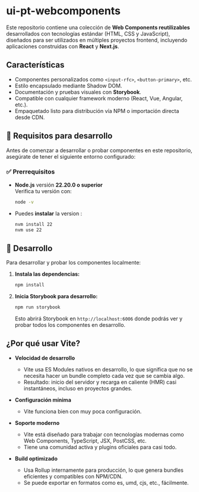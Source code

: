 # ui-pt-webcomponents
Este repositorio contiene una colección de **Web Components reutilizables** desarrollados con tecnologías estándar (HTML, CSS y JavaScript), diseñados para ser utilizados en múltiples proyectos frontend, incluyendo aplicaciones construidas con **React** y **Next.js**.


## Características

- Componentes personalizados como `<input-rfc>`, `<button-primary>`, etc.
- Estilo encapsulado mediante Shadow DOM.
- Documentación y pruebas visuales con **Storybook**.
- Compatible con cualquier framework moderno (React, Vue, Angular, etc.).
- Empaquetado listo para distribución vía NPM o importación directa desde CDN.


## 🧰 Requisitos para desarrollo

Antes de comenzar a desarrollar o probar componentes en este repositorio, asegúrate de tener el siguiente entorno configurado:

### ✅ Prerrequisitos

- **Node.js** versión **22.20.0 o superior**  
  Verifica tu versión con:

  ```bash
  node -v
- Puedes **instalar** la version :
  ```bash
  nvm install 22
  nvm use 22

## 🚀 Desarrollo

Para desarrollar y probar los componentes localmente:

1. **Instala las dependencias:**
   ```bash
   npm install
   ```

2. **Inicia Storybook para desarrollo:**
   ```bash
   npm run storybook
   ```
   
   Esto abrirá Storybook en `http://localhost:6006` donde podrás ver y probar todos los componentes en desarrollo.
   
## ¿Por qué usar Vite?

* **Velocidad de desarrollo**
  * Vite usa ES Modules nativos en desarrollo, lo que significa que no se necesita hacer un bundle completo cada vez que se cambia algo.
  * Resultado: inicio del servidor y recarga en caliente (HMR) casi instantáneos, incluso en proyectos grandes.
  
* **Configuración mínima**
  * Vite funciona bien con muy poca configuración.

* **Soporte moderno**
  * Vite está diseñado para trabajar con tecnologías modernas como Web Components, TypeScript, JSX, PostCSS, etc.
  * Tiene una comunidad activa y plugins oficiales para casi todo.

* **Build optimizado**
  * Usa Rollup internamente para producción, lo que genera bundles eficientes y compatibles con NPM/CDN.
  * Se puede exportar en formatos como es, umd, cjs, etc., fácilmente.






